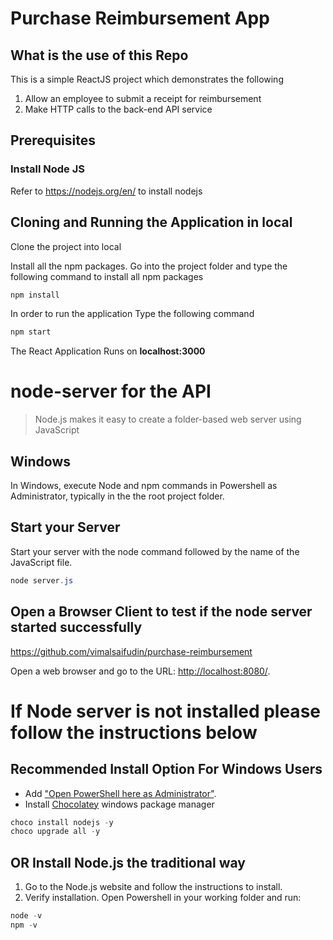 # Purchase Reimbursement App

## What is the use of this Repo

This is a simple ReactJS project which demonstrates the following
1. Allow an employee to submit a receipt for reimbursement
2. Make HTTP calls to the back-end API service

## Prerequisites

### Install Node JS
Refer to https://nodejs.org/en/ to install nodejs

## Cloning and Running the Application in local

Clone the project into local

Install all the npm packages. Go into the project folder and type the following command to install all npm packages

```bash
npm install
```

In order to run the application Type the following command

```bash
npm start	
```

The React Application Runs on **localhost:3000**


# node-server for the API

> Node.js makes it easy to create a folder-based web server using JavaScript


## Windows

In Windows, execute Node and npm commands in Powershell as Administrator,
typically in the the root project folder.

## Start your Server

Start your server with the node command followed by the name of the JavaScript file.

```PowerShell
node server.js
```

## Open a Browser Client to test if the node server started successfully

https://github.com/vimalsaifudin/purchase-reimbursement

Open a web browser and go to the URL: <http://localhost:8080/>.

# If Node server is not installed please follow the instructions below

## Recommended Install Option For Windows Users

- Add ["Open PowerShell here as Administrator"](https://www.tenforums.com/tutorials/60177-add-open-powershell-window-here-administrator-windows-10-a.html).
- Install [Chocolatey](https://chocolatey.org/) windows package manager

```Powershell
choco install nodejs -y
choco upgrade all -y
```

## OR Install Node.js the traditional way

1. Go to the Node.js website and follow the instructions to install.
2. Verify installation. Open Powershell in your working folder and run:

```PowerShell
node -v
npm -v



